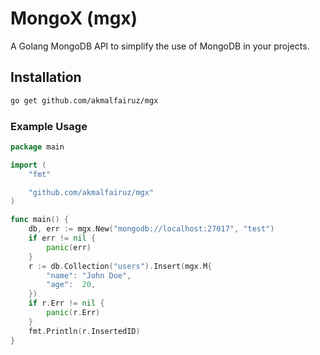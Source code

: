 # MongoX (mgx)

A Golang MongoDB API to simplify the use of MongoDB in your projects.

## Installation

```bash
go get github.com/akmalfairuz/mgx
```

### Example Usage

```go
package main

import (
    "fmt"

    "github.com/akmalfairuz/mgx"
)

func main() {
    db, err := mgx.New("mongodb://localhost:27017", "test")
    if err != nil {
        panic(err)
    }
    r := db.Collection("users").Insert(mgx.M{
        "name": "John Doe",
        "age":  20,
    })
    if r.Err != nil {
        panic(r.Err)
    }
    fmt.Println(r.InsertedID)
}